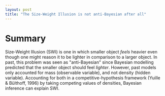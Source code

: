 ```yaml
---
layout: post
title: "The Size-Weight Illusion is not anti-Bayesian after all"
---
```


# Summary

Size-Weight Illusion (SWI) is one in which smaller object *feels* heavier even though one might reason it to be lighter in comparison to a larger object. In past, this problem was seen as "anti-Bayesian" since Bayesian modelling predicted that the smaller object should feel *lighter*. However, past models only accounted for mass (observable variable), and not density (hidden variable). Accounting for both in a competitive-hypothesis framework (Yuille & Bülthoff, 1996) by taking competing values of densities, Bayesian inference can explain SWI.
